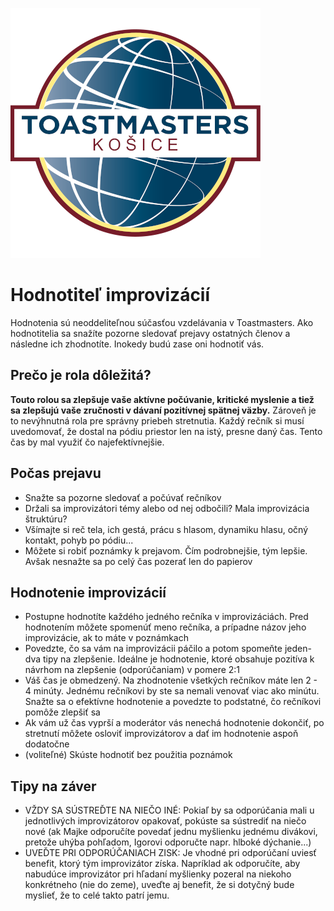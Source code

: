 ![alt text][logo]

# Hodnotiteľ improvizácií
Hodnotenia sú neoddeliteľnou súčasťou vzdelávania v Toastmasters. Ako hodnotitelia sa snažíte pozorne sledovať prejavy ostatných členov a následne ich zhodnotíte. Inokedy budú zase oni hodnotiť vás.

## Prečo je rola dôležitá?
**Touto rolou sa zlepšuje vaše aktívne počúvanie, kritické myslenie a tiež sa zlepšujú vaše zručnosti v dávaní pozitívnej spätnej väzby.** Zároveň je to nevýhnutná rola pre správny priebeh stretnutia. Každý rečník si musí uvedomovať, že dostal na pódiu priestor len na istý, presne daný čas. Tento čas by mal využiť čo najefektívnejšie.

## Počas prejavu
- Snažte sa pozorne sledovať a počúvať rečníkov
- Držali sa improvizátori témy alebo od nej odbočili? Mala improvizácia štruktúru?
- Všímajte si reč tela, ich gestá, prácu s hlasom, dynamiku hlasu, očný kontakt, pohyb po pódiu...
- Môžete si robiť poznámky k prejavom. Čím podrobnejšie, tým lepšie. Avšak nesnažte sa po celý čas pozerať len do papierov

## Hodnotenie improvizácií
- Postupne hodnotíte každého jedného rečníka v improvizáciách. Pred hodnotením môžete spomenúť meno rečníka, a prípadne názov jeho improvizácie, ak to máte v poznámkach
- Povedzte, čo sa vám na improvizácii páčilo a potom spomeňte jeden-dva tipy na zlepšenie. Ideálne je hodnotenie, ktoré obsahuje pozitíva k návrhom na zlepšenie (odporúčaniam) v pomere 2:1
- Váš čas je obmedzený. Na zhodnotenie všetkých rečníkov máte len 2 - 4 minúty. Jednému rečníkovi by ste sa nemali venovať viac ako minútu. Snažte sa o efektívne hodnotenie a povedzte to podstatné, čo rečníkovi pomôže zlepšiť sa
- Ak vám už čas vyprší a moderátor vás nenechá hodnotenie dokončiť, po stretnutí môžete osloviť improvizátorov a dať im hodnotenie aspoň dodatočne
- (voliteľné) Skúste hodnotiť bez použitia poznámok

## Tipy na záver
- VŽDY SA SÚSTREĎTE NA NIEČO INÉ: Pokiaľ by sa odporúčania mali u jednotlivých improvizátorov opakovať, pokúste sa sústrediť na niečo nové (ak Majke odporučíte povedať jednu myšlienku jednému divákovi, pretože uhýba pohľadom, Igorovi odporučte napr. hlboké dýchanie...)
- UVEĎTE PRI ODPORÚČANIACH ZISK: Je vhodné pri odporúčaní uviesť benefit, ktorý tým improvizátor získa. Napríklad ak odporučíte, aby nabudúce improvizátor pri hľadaní myšlienky pozeral na niekoho konkrétneho (nie do zeme), uveďte aj benefit, že si dotyčný bude myslieť, že to celé takto patrí jemu.

[logo]: https://github.com/toastmasters-kosice/graficke-podklady/raw/master/Log%C3%A1/%C5%A0tandardn%C3%A9%20zmen%C5%A1en%C3%A9%20logo%20TMKE.png "Logo Toastmasters Košice"
